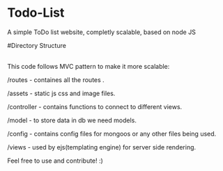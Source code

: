 # Todo-List
A simple ToDo list website,
completly scalable, based on node JS

#Directory Structure 

<br>
This code follows MVC pattern to make it more scalable:

/routes - containes all the routes .

/assets - static js css and image files.

/controller - contains functions to connect to different views.

/model - to store data in db we need models.

/config - contains config files for mongoos or any other files being used.

/views - used by ejs(templating engine) for server side rendering.

Feel free to use and contribute! :)
